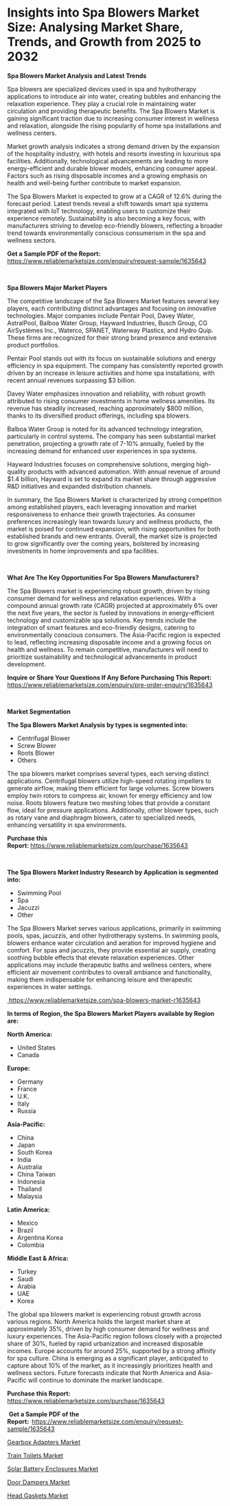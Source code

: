<p><h1>Insights into Spa Blowers Market Size: Analysing Market Share, Trends, and Growth from 2025 to 2032</h1></p><p><strong>Spa Blowers Market Analysis and Latest Trends</strong></p>
<p><p>Spa blowers are specialized devices used in spa and hydrotherapy applications to introduce air into water, creating bubbles and enhancing the relaxation experience. They play a crucial role in maintaining water circulation and providing therapeutic benefits. The Spa Blowers Market is gaining significant traction due to increasing consumer interest in wellness and relaxation, alongside the rising popularity of home spa installations and wellness centers.</p><p>Market growth analysis indicates a strong demand driven by the expansion of the hospitality industry, with hotels and resorts investing in luxurious spa facilities. Additionally, technological advancements are leading to more energy-efficient and durable blower models, enhancing consumer appeal. Factors such as rising disposable incomes and a growing emphasis on health and well-being further contribute to market expansion.</p><p>The Spa Blowers Market is expected to grow at a CAGR of 12.6% during the forecast period. Latest trends reveal a shift towards smart spa systems integrated with IoT technology, enabling users to customize their experience remotely. Sustainability is also becoming a key focus, with manufacturers striving to develop eco-friendly blowers, reflecting a broader trend towards environmentally conscious consumerism in the spa and wellness sectors.</p></p>
<p><strong>Get a Sample PDF of the Report:&nbsp;</strong> <a href="https://www.reliablemarketsize.com/enquiry/request-sample/1635643?utm_campaign=1991&utm_medium=2&utm_source=Github&utm_content=ia&utm_term=08042025&utm_id=spa-blowers">https://www.reliablemarketsize.com/enquiry/request-sample/1635643</a></p>
<p>&nbsp;</p>
<p><strong>Spa Blowers Major Market Players</strong></p>
<p><p>The competitive landscape of the Spa Blowers Market features several key players, each contributing distinct advantages and focusing on innovative technologies. Major companies include Pentair Pool, Davey Water, AstralPool, Balboa Water Group, Hayward Industries, Busch Group, CG AirSystèmes Inc., Waterco, SPANET, Waterway Plastics, and Hydro Quip. These firms are recognized for their strong brand presence and extensive product portfolios.</p><p>Pentair Pool stands out with its focus on sustainable solutions and energy efficiency in spa equipment. The company has consistently reported growth driven by an increase in leisure activities and home spa installations, with recent annual revenues surpassing $3 billion.</p><p>Davey Water emphasizes innovation and reliability, with robust growth attributed to rising consumer investments in home wellness amenities. Its revenue has steadily increased, reaching approximately $800 million, thanks to its diversified product offerings, including spa blowers.</p><p>Balboa Water Group is noted for its advanced technology integration, particularly in control systems. The company has seen substantial market penetration, projecting a growth rate of 7-10% annually, fueled by the increasing demand for enhanced user experiences in spa systems.</p><p>Hayward Industries focuses on comprehensive solutions, merging high-quality products with advanced automation. With annual revenue of around $1.4 billion, Hayward is set to expand its market share through aggressive R&D initiatives and expanded distribution channels.</p><p>In summary, the Spa Blowers Market is characterized by strong competition among established players, each leveraging innovation and market responsiveness to enhance their growth trajectories. As consumer preferences increasingly lean towards luxury and wellness products, the market is poised for continued expansion, with rising opportunities for both established brands and new entrants. Overall, the market size is projected to grow significantly over the coming years, bolstered by increasing investments in home improvements and spa facilities.</p></p>
<p>&nbsp;</p>
<p><strong>What Are The Key Opportunities For Spa Blowers Manufacturers?</strong></p>
<p><p>The Spa Blowers market is experiencing robust growth, driven by rising consumer demand for wellness and relaxation experiences. With a compound annual growth rate (CAGR) projected at approximately 6% over the next five years, the sector is fueled by innovations in energy-efficient technology and customizable spa solutions. Key trends include the integration of smart features and eco-friendly designs, catering to environmentally conscious consumers. The Asia-Pacific region is expected to lead, reflecting increasing disposable income and a growing focus on health and wellness. To remain competitive, manufacturers will need to prioritize sustainability and technological advancements in product development.</p></p>
<p><strong>Inquire or Share Your Questions If Any Before Purchasing This Report:</strong> <a href="https://www.reliablemarketsize.com/enquiry/pre-order-enquiry/1635643?utm_campaign=1991&utm_medium=2&utm_source=Github&utm_content=ia&utm_term=08042025&utm_id=spa-blowers">https://www.reliablemarketsize.com/enquiry/pre-order-enquiry/1635643</a></p>
<p>&nbsp;</p>
<p><strong>Market Segmentation</strong></p>
<p><strong>The Spa Blowers Market Analysis by types is segmented into:</strong></p>
<p><ul><li>Centrifugal Blower</li><li>Screw Blower</li><li>Roots Blower</li><li>Others</li></ul></p>
<p><p>The spa blowers market comprises several types, each serving distinct applications. Centrifugal blowers utilize high-speed rotating impellers to generate airflow, making them efficient for large volumes. Screw blowers employ twin rotors to compress air, known for energy efficiency and low noise. Roots blowers feature two meshing lobes that provide a constant flow, ideal for pressure applications. Additionally, other blower types, such as rotary vane and diaphragm blowers, cater to specialized needs, enhancing versatility in spa environments.</p></p>
<p><strong>Purchase this Report:&nbsp;</strong><a href="https://www.reliablemarketsize.com/purchase/1635643?utm_campaign=1991&utm_medium=2&utm_source=Github&utm_content=ia&utm_term=08042025&utm_id=spa-blowers">https://www.reliablemarketsize.com/purchase/1635643</a></p>
<p>&nbsp;</p>
<p><strong>The Spa Blowers Market Industry Research by Application is segmented into:</strong></p>
<p><ul><li>Swimming Pool</li><li>Spa</li><li>Jacuzzi</li><li>Other</li></ul></p>
<p><p>The Spa Blowers Market serves various applications, primarily in swimming pools, spas, jacuzzis, and other hydrotherapy systems. In swimming pools, blowers enhance water circulation and aeration for improved hygiene and comfort. For spas and jacuzzis, they provide essential air supply, creating soothing bubble effects that elevate relaxation experiences. Other applications may include therapeutic baths and wellness centers, where efficient air movement contributes to overall ambiance and functionality, making them indispensable for enhancing leisure and therapeutic experiences in water settings.</p></p>
<p><a href="https://www.reliablemarketsize.com/spa-blowers-market-r1635643?utm_campaign=1991&utm_medium=2&utm_source=Github&utm_content=ia&utm_term=08042025&utm_id=spa-blowers">&nbsp;https://www.reliablemarketsize.com/spa-blowers-market-r1635643</a></p>
<p><strong>In terms of Region, the Spa Blowers Market Players available by Region are:</strong></p>
<p>
    <p> <strong> North America: </strong>
        <ul>
            <li>United States</li>
            <li>Canada</li>
        </ul>
        </p> 
    <p> <strong> Europe: </strong>
        <ul>
            <li>Germany</li>
            <li>France</li>
            <li>U.K.</li>
            <li>Italy</li>
            <li>Russia</li>
        </ul>
        </p> 
    <p> <strong> Asia-Pacific: </strong>
        <ul>
            <li>China</li>
            <li>Japan</li>
            <li>South Korea</li>
            <li>India</li>
            <li>Australia</li>
            <li>China Taiwan</li>
            <li>Indonesia</li>
            <li>Thailand</li>
            <li>Malaysia</li>
        </ul>
        </p> 
    <p> <strong> Latin America: </strong>
        <ul>
            <li>Mexico</li>
            <li>Brazil</li>
            <li>Argentina Korea</li>
            <li>Colombia</li>
        </ul>
        </p> 
    <p> <strong> Middle East & Africa: </strong>
        <ul>
            <li>Turkey</li>
            <li>Saudi</li>
            <li>Arabia</li>
            <li>UAE</li>
            <li>Korea</li>
        </ul>
    </p>
    </p>
<p><p>The global spa blowers market is experiencing robust growth across various regions. North America holds the largest market share at approximately 35%, driven by high consumer demand for wellness and luxury experiences. The Asia-Pacific region follows closely with a projected share of 30%, fueled by rapid urbanization and increased disposable incomes. Europe accounts for around 25%, supported by a strong affinity for spa culture. China is emerging as a significant player, anticipated to capture about 10% of the market, as it increasingly prioritizes health and wellness sectors. Future forecasts indicate that North America and Asia-Pacific will continue to dominate the market landscape.</p></p>
<p><strong>Purchase this Report: </strong><a href="https://www.reliablemarketsize.com/purchase/1635643?utm_campaign=1991&utm_medium=2&utm_source=Github&utm_content=ia&utm_term=08042025&utm_id=spa-blowers">https://www.reliablemarketsize.com/purchase/1635643</a></p>
<p>&nbsp;<strong>Get a Sample PDF of the Report:&nbsp;&nbsp;</strong><a href="https://www.reliablemarketsize.com/enquiry/request-sample/1635643?utm_campaign=1991&utm_medium=2&utm_source=Github&utm_content=ia&utm_term=08042025&utm_id=spa-blowers">https://www.reliablemarketsize.com/enquiry/request-sample/1635643</a></p>
<p><strong></strong></p>
<p><p><a href="https://github.com/paulierasho/Market-Research-Report-List-1/blob/main/gearbox-adapters-market.md?utm_campaign=1991&utm_medium=2&utm_source=Github&utm_content=ia&utm_term=08042025&utm_id=spa-blowers">Gearbox Adapters Market</a></p><p><a href="https://github.com/pelegeazlie5/Market-Research-Report-List-1/blob/main/train-toilets-market.md?utm_campaign=1991&utm_medium=2&utm_source=Github&utm_content=ia&utm_term=08042025&utm_id=spa-blowers">Train Toilets Market</a></p><p><a href="https://github.com/perbetpereir/Market-Research-Report-List-1/blob/main/solar-battery-enclosures-market.md?utm_campaign=1991&utm_medium=2&utm_source=Github&utm_content=ia&utm_term=08042025&utm_id=spa-blowers">Solar Battery Enclosures Market</a></p><p><a href="https://github.com/rafiishibu00/Market-Research-Report-List-1/blob/main/door-dampers-market.md?utm_campaign=1991&utm_medium=2&utm_source=Github&utm_content=ia&utm_term=08042025&utm_id=spa-blowers">Door Dampers Market</a></p><p><a href="https://github.com/poskaturovtl/Market-Research-Report-List-1/blob/main/head-gaskets-market.md?utm_campaign=1991&utm_medium=2&utm_source=Github&utm_content=ia&utm_term=08042025&utm_id=spa-blowers">Head Gaskets Market</a></p></p>